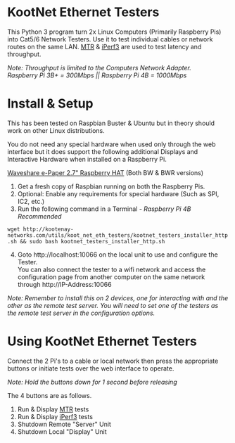 # KootNet Ethernet Testers
This Python 3 program turn 2x Linux Computers (Primarily Raspberry Pis) into Cat5/6 Network Testers. 
Use it to test individual cables or network routes on the same LAN.
[MTR](https://www.bitwizard.nl/mtr/) & [iPerf3](https://iperf.fr/) are used to test latency and throughput.

_Note: Throughput is limited to the Computers Network Adapter._  
_Raspberry Pi 3B+ = 300Mbps || Raspberry Pi 4B = 1000Mbps_

Install & Setup
====================
This has been tested on Raspbian Buster & Ubuntu but in theory should work on other Linux distributions.

You do not need any special hardware when used only through the web interface but it does support the following additional Displays and Interactive Hardware when installed on a Raspberry Pi.

[Waveshare e-Paper 2.7" Raspberry HAT](https://www.waveshare.com/wiki/2.7inch_e-Paper_HAT) (Both BW & BWR versions)

1. Get a fresh copy of Raspbian running on both the Raspberry Pis.
2. Optional: Enable any requirements for special hardware (Such as SPI, IC2, etc.)
3. Run the following command in a Terminal - _Raspberry Pi 4B Recommended_

```wget http://kootenay-networks.com/utils/koot_net_eth_testers/kootnet_testers_installer_http.sh && sudo bash kootnet_testers_installer_http.sh```

4. Goto http://localhost:10066 on the local unit to use and configure the Tester.  
You can also connect the tester to a wifi network and access the configuration page from another computer on the same network through http://IP-Address:10066

_Note: Remember to install this on 2 devices, one for interacting with and the other as the remote test server. 
You will need to set one of the testers as the remote test server in the configuration options._ 

Using KootNet Ethernet Testers
====================
Connect the 2 Pi's to a cable or local network then press the appropriate buttons or initiate tests over the web interface to operate.  

_Note: Hold the buttons down for 1 second before releasing_

The 4 buttons are as follows.
1. Run & Display [MTR](https://www.bitwizard.nl/mtr/) tests
2. Run & Display [iPerf3](https://iperf.fr/) tests
3. Shutdown Remote "Server" Unit
4. Shutdown Local "Display" Unit
